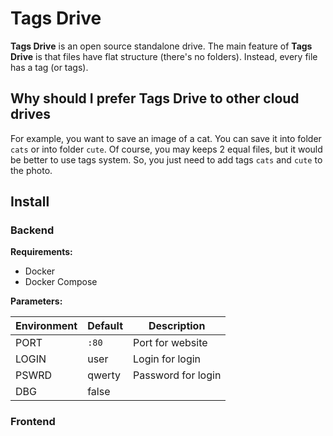 # Tags Drive

**Tags Drive** is an open source standalone drive. The main feature of **Tags Drive** is that files have flat structure (there's no folders). Instead, every file has a tag (or tags).

## Why should I prefer Tags Drive to other cloud drives

For example, you want to save an image of a cat. You can save it into folder `cats` or into folder `cute`. Of course, you may keeps 2 equal files, but it would be better to use tags system. So, you just need to add tags `cats` and `cute` to the photo.

## Install

### Backend

**Requirements:**

- Docker
- Docker Compose

**Parameters:**

| Environment | Default | Description        |
| ----------- | ------- | ------------------ |
| PORT        | `:80`   | Port for website   |
| LOGIN       | user    | Login for login    |
| PSWRD       | qwerty  | Password for login |
| DBG         | false   |                    |

### Frontend
